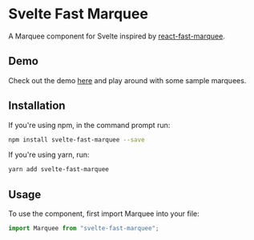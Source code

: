 # Svelte Fast Marquee
A Marquee component for Svelte inspired by [react-fast-marquee](https://github.com/justin-chu/react-fast-marquee).

## Demo
Check out the demo [here](https://svelte.dev/repl/77064782be93415ab6370a4025778fb0?version=3.40.2) and play around with some sample marquees.

## Installation
If you're using npm, in the command prompt run:

```sh
npm install svelte-fast-marquee --save
```

If you're using yarn, run:

```sh
yarn add svelte-fast-marquee
```

## Usage
To use the component, first import Marquee into your file:

```js
import Marquee from "svelte-fast-marquee";
```
